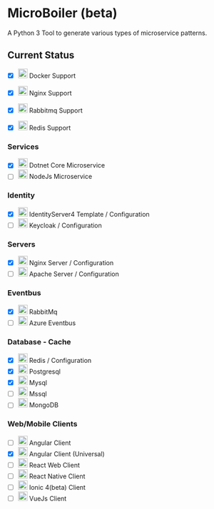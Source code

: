 # MicroBoiler (beta)
A Python 3 Tool to generate various types of microservice patterns.
## Current Status
- [x] <img src="https://addons.thunderbird.net/user-media/addon_icons/657/657778-64.png?modified=1444164735" width="21"> Docker Support
- [x] <img src="https://images.sftcdn.net/images/t_app-logo-l,f_auto,dpr_auto/p/5ee3b363-b461-4e28-8c82-36b49ccb21bd/1544311950/nginx-logo.png" width="21"> Nginx Support
     
- [x] <img src="https://pbs.twimg.com/profile_images/107544284/rabbit.jpg" width="21"> Rabbitmq Support
- [x] <img src="https://avatars1.githubusercontent.com/u/1529926?v=3&s=100" width="21">  Redis Support
### Services
- [x] <img src="https://raygun.com/upload/languages/dotnet/dotnet.svg" width="21"> Dotnet Core Microservice
- [ ] <img src="https://chocolatey.org/content/packageimages/nodejs.10.8.0.png" width="21"> NodeJs Microservice
### Identity
- [x] <img src="http://docs.identityserver.io/en/release/_images/logo.png" width="21"> IdentityServer4 Template / Configuration
- [ ] <img src="http://design.jboss.org/keycloak/logo/images/keycloak_icon_256px.png" width="21">  Keycloak / Configuration
### Servers
- [x] <img src="https://images.sftcdn.net/images/t_app-logo-l,f_auto,dpr_auto/p/5ee3b363-b461-4e28-8c82-36b49ccb21bd/1544311950/nginx-logo.png" width="21">  Nginx Server / Configuration
- [ ] <img src="https://www.gezginler.net/indir/resim-grafik/apache-http-server-1338801712.png" width="21"> Apache Server / Configuration
### Eventbus
- [x] <img src="https://pbs.twimg.com/profile_images/107544284/rabbit.jpg" width="21">    RabbitMq
- [ ] <img src="https://azure.microsoft.com/svghandler/service-bus?width=32&height=32" width="21"> Azure Eventbus
### Database - Cache
- [x] <img src="https://avatars1.githubusercontent.com/u/1529926?v=3&s=100" width="21"> Redis / Configuration
- [x] <img src="https://res-1.cloudinary.com/crunchbase-production/image/upload/c_lpad,h_256,w_256,f_auto,q_auto:eco/v1490181701/v0ookv2bmifmlp69kgoh.png" width="21"> Postgresql
- [x] <img src="https://dl2.macupdate.com/images/icons128/6915.png?d=1532952178" width="21"> Mysql
- [ ] <img src="http://webdevapper.com/assets/images/skills/mssql.png" width="21"> Mssql
- [ ] <img src="http://nextgentrain.com/wp-content/uploads/2016/08/mongodb.jpg" width="21"> MongoDB
### Web/Mobile Clients
- [ ] <img src="https://cdn.springpeople.com/media/Angular-1526190252.png" width="21"> Angular Client
- [x] <img src="https://camo.githubusercontent.com/8601c7dc3b16cf5d214646765f6b5349316160cf/68747470733a2f2f616e67756c61722e696f2f6173736574732f696d616765732f6c6f676f732f636f6e636570742d69636f6e732f756e6976657273616c2e706e67" width="21"> Angular Client (Universal)
- [ ] <img src="https://video-react.js.org/assets/logo.png" width="21"> React Web Client
- [ ] <img src="https://vsmobile.gallerycdn.vsassets.io/extensions/vsmobile/vscode-react-native/0.6.13/1531997403930/Microsoft.VisualStudio.Services.Icons.Default" width="21"> React Native Client
- [ ] <img src="https://d1eq8vvyuam4eq.cloudfront.net/tutorials/ionic/logo-ionic.svg?ver=1519728913" width="21"> Ionic 4(beta) Client
- [ ] <img src="https://uploads-ssl.webflow.com/5a9e704c9cbfbc0001836b26/5aeb397f14a8af4c07e86587_vuejs.png" width="21"> VueJs Client